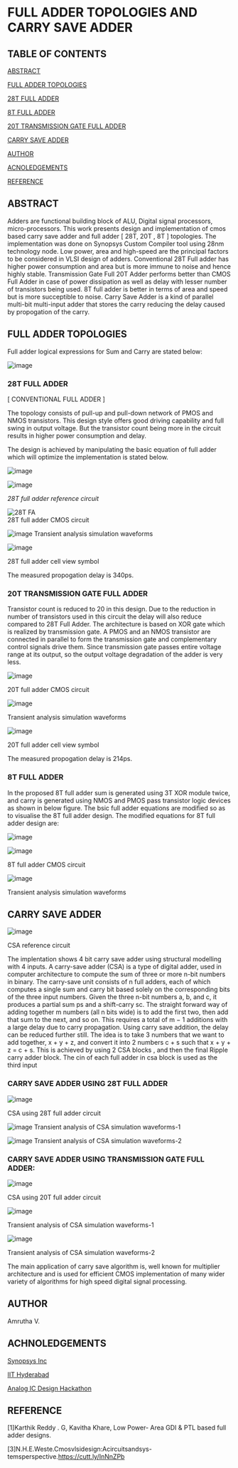 # FULL ADDER TOPOLOGIES AND CARRY SAVE ADDER

## TABLE OF CONTENTS

[ABSTRACT](#ABSTRACT)

[FULL ADDER TOPOLOGIES](#FULL-ADDER-TOPOLOGIES)

[28T FULL ADDER](#28T-FULL-ADDER)

[8T FULL ADDER](#8T-FULL-ADDER)

[20T TRANSMISSION GATE FULL ADDER](#20T-TRANSMISSION-GATE-FULL-ADDER)

[CARRY SAVE ADDER](#CARRY-SAVE-ADDER)

[AUTHOR](#AUTHOR)

[ACNOLEDGEMENTS](#ACHNOLEDGEMENTS)

[REFERENCE](#REFERENCE)


## ABSTRACT

Adders are functional building block of ALU, Digital signal processors, micro-processors. This work presents design and implementation of cmos based carry save adder and full adder [ 28T, 20T , 8T ] topologies. The implementation was done on Synopsys Custom Compiler tool using 28nm technology node. Low power, area and high-speed are the principal factors to be considered in VLSI design of adders. Conventional 28T Full adder has higher power consumption and area but is more immune to noise and hence highly stable. Transmission Gate Full 20T Adder performs better than CMOS Full Adder in case of power dissipation as well as delay with lesser number of transistors being used. 8T full adder is better in terms of area and speed but is more succeptible to noise. Carry Save Adder is a kind of parallel multi-bit multi-input adder that stores the carry reducing the delay caused by propogation of the carry.

## FULL ADDER TOPOLOGIES

Full adder logical expressions for Sum and Carry are stated below:

![image](https://user-images.githubusercontent.com/46755232/156183807-b0901bef-821c-45b7-be11-f4f79f8c81d7.png)


### 28T FULL ADDER 
[ CONVENTIONAL FULL ADDER ]

The topology consists of pull-up and pull-down network of PMOS and NMOS transistors. This design style offers good driving capability and full swing in output voltage. But the transistor count being more in the circuit results in higher power consumption and delay. 

The design is achieved by manipulating the basic equation of full adder which will optimize the implementation is stated below. 

![image](https://user-images.githubusercontent.com/46755232/156184037-e422f08d-4935-4d50-93fc-6bc72880f614.png)

![image](https://user-images.githubusercontent.com/46755232/156218405-1ebc4577-4559-4ccb-8a01-14bee5e32a3b.png)

*28T full adder reference circuit*


![28T FA](https://user-images.githubusercontent.com/46755232/156160340-50d90818-33d1-40ba-87ac-86ba5f8c2285.png)   
                                       28T full adder CMOS circuit


![image](https://user-images.githubusercontent.com/46755232/156161886-c928f0a6-7236-475b-bb8a-b5c868d428f8.png)
                                        Transient analysis simulation waveforms

![image](https://user-images.githubusercontent.com/46755232/156165564-bb795cb1-276f-4b55-b125-8c8a300c5a38.png)
                                         
  28T full adder cell view symbol

The measured propogation delay is 340ps.

### 20T TRANSMISSION GATE FULL ADDER 

Transistor count is reduced to 20 in this design. Due to the reduction in number of transistors used in this circuit the delay will also reduce compared to 28T Full Adder. The architecture is based on XOR gate which is realized by transmission gate. A PMOS and an NMOS transistor are connected in parallel to form the transmission gate and complementary control signals drive them.  Since transmission gate passes entire voltage range at its output, so the output voltage degradation of the adder is very less.


![image](https://user-images.githubusercontent.com/46755232/156162101-fcf34662-6fce-4b63-87a8-f4018acf9a72.png)

20T full adder CMOS circuit

![image](https://user-images.githubusercontent.com/46755232/156162189-46e084c4-b47a-42bb-a93c-aaf8db6eb7f1.png)

Transient analysis simulation waveforms

![image](https://user-images.githubusercontent.com/46755232/156165268-61b70fab-a094-4e6f-a6a4-6d38d456a8f2.png)

20T full adder cell view symbol


The measured propogation delay is 214ps.

### 8T FULL ADDER

In the proposed 8T full adder sum is generated using 3T XOR module twice, and carry is generated using NMOS and PMOS pass transistor logic devices as shown in below figure. The bsic full adder equations  are modified so as to visualise the 8T full adder design. The modified equations for 8T full adder design are:

![image](https://user-images.githubusercontent.com/46755232/156181063-2570437a-9628-46d6-aa85-3dc8214ff58f.png)



![image](https://user-images.githubusercontent.com/46755232/156162240-168cfb7e-484a-4f64-a148-d34bce03bfe8.png)

8T full adder CMOS circuit


![image](https://user-images.githubusercontent.com/46755232/156162273-88388cf2-a35b-4a4f-a7a4-7c2235659bcd.png)

Transient analysis simulation waveforms



## CARRY SAVE ADDER 

![image](https://user-images.githubusercontent.com/46755232/156215826-d1dfa2e7-c203-485e-ad53-61a60f6cc158.png)
 
 CSA reference circuit

The implentation shows 4 bit carry save adder using structural modelling  with 4 inputs. A carry-save adder (CSA) is a type of digital adder, used in computer architecture to compute the sum of three or more n-bit numbers in binary. The carry-save unit consists of n full adders, each of which computes a single sum and carry bit based solely on the corresponding bits of the three input numbers. Given the three n-bit numbers a, b, and c, it produces a partial sum ps and a shift-carry sc. The straight forward way of adding together m numbers (all n bits wide) is to add the first two, then add that sum to the next, and so on. This requires a total of m − 1 additions with a large delay due to carry propagation. Using carry save addition, the delay can be reduced further still. The idea is to take 3 numbers that we want to add together, x + y + z, and convert it into 2 numbers c + s such that x + y + z = c + s. This is achieved by using  2 CSA blocks  , and then the final Ripple carry adder block. The cin of each full adder in csa block is used as the third input

### CARRY SAVE ADDER USING 28T FULL ADDER

![image](https://user-images.githubusercontent.com/46755232/156162328-c90a2a95-cd8b-4b81-999a-d2ad62e08f8e.png)

CSA using 28T full adder circuit

![image](https://user-images.githubusercontent.com/46755232/156162352-d8c92d50-5002-44b6-a4dc-8d632407b046.png)
Transient analysis of CSA simulation waveforms-1 

![image](https://user-images.githubusercontent.com/46755232/156162369-ef274f7c-6e29-4d0b-b5f6-2277a1842db8.png)
Transient analysis of CSA simulation waveforms-2

### CARRY SAVE ADDER USING TRANSMISSION GATE FULL ADDER:

![image](https://user-images.githubusercontent.com/46755232/156164925-f8cab396-b1ee-438a-8789-b0e7061bbf16.png)

CSA using 20T full adder circuit

![image](https://user-images.githubusercontent.com/46755232/156164828-85aff1ae-9984-4dcf-8fca-0073bd08a201.png)

Transient analysis of CSA simulation waveforms-1

![image](https://user-images.githubusercontent.com/46755232/156164864-21450d32-60d7-4170-803c-1d0f26e204c1.png)

   Transient analysis of CSA simulation waveforms-2

The main application of carry save algorithm is, well known for multiplier architecture and is used for efficient CMOS implementation of many wider variety of algorithms for high speed digital signal processing. 

## AUTHOR

Amrutha V.
## ACHNOLEDGEMENTS

[Synopsys Inc](https://www.synopsys.com/)

[IIT Hyderabad](https://iith.ac.in/)

[Analog IC Design Hackathon](https://www.iith.ac.in/events/2022/02/15/Cloud-Based-Analog-IC-Design-Hackathon/)

## REFERENCE

[1]Karthik Reddy . G, Kavitha Khare, Low Power- Area GDI & PTL based full adder designs. 

[3]N.H.E.Weste.Cmosvlsidesign:Acircuitsandsys-temsperspective.https://cutt.ly/InNnZPb


